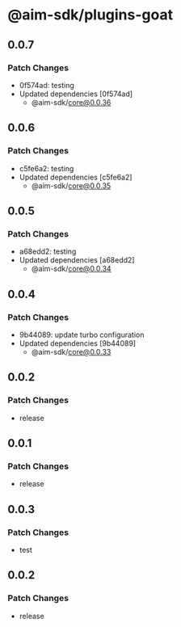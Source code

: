# @aim-sdk/plugins-goat

## 0.0.7

### Patch Changes

- 0f574ad: testing
- Updated dependencies [0f574ad]
  - @aim-sdk/core@0.0.36

## 0.0.6

### Patch Changes

- c5fe6a2: testing
- Updated dependencies [c5fe6a2]
  - @aim-sdk/core@0.0.35

## 0.0.5

### Patch Changes

- a68edd2: testing
- Updated dependencies [a68edd2]
  - @aim-sdk/core@0.0.34

## 0.0.4

### Patch Changes

- 9b44089: update turbo configuration
- Updated dependencies [9b44089]
  - @aim-sdk/core@0.0.33

## 0.0.2

### Patch Changes

- release

## 0.0.1

### Patch Changes

- release

## 0.0.3

### Patch Changes

- test

## 0.0.2

### Patch Changes

- release
